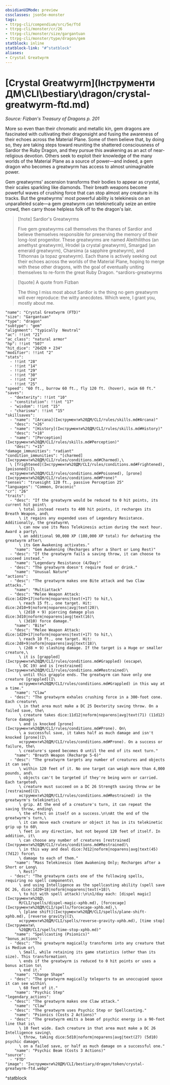 ```yaml
---
obsidianUIMode: preview
cssclasses: json5e-monster
tags:
- ttrpg-cli/compendium/src/5e/ftd
- ttrpg-cli/monster/cr/26
- ttrpg-cli/monster/size/gargantuan
- ttrpg-cli/monster/type/dragon/gem
statblock: inline
statblock-link: "#^statblock"
aliases:
- Crystal Greatwyrm
---
```

# [Crystal Greatwyrm](Інструменти ДМ\CLI\bestiary\dragon/crystal-greatwyrm-ftd.md)
*Source: Fizban's Treasury of Dragons p. 201*  

More so even than their chromatic and metallic kin, gem dragons are fascinated with cultivating their dragonsight and fusing the awareness of their echoes across the Material Plane. Some of them believe that, by doing so, they are taking steps toward reuniting the shattered consciousness of Sardior the Ruby Dragon, and they pursue this awakening as an act of near-religious devotion. Others seek to exploit their knowledge of the many worlds of the Material Plane as a source of power—and indeed, a gem dragon who becomes a greatwyrm has access to almost unimaginable power.

Gem greatwyrms' ascension transforms their bodies to appear as crystal, their scales sparkling like diamonds. Their breath weapons become powerful waves of crushing force that can stop almost any creature in its tracks. But the greatwyrms' most powerful ability is telekinesis on an unparalleled scale—a gem greatwyrm can telekinetically seize an entire crowd, then carry those helpless folk off to the dragon's lair.

> [!note] Sardior's Greatwyrms
> 
> Five gem greatwyrms call themselves the thanes of Sardior and believe themselves responsible for preserving the memory of their long-lost progenitor. These greatwyrms are named Aleithilithos (an amethyst greatwyrm), Hrodel (a crystal greatwyrm), Smargad (an emerald greatwyrm), Charsima (a sapphire greatwyrm), and Tithonnas (a topaz greatwyrm). Each thane is actively seeking out their echoes across the worlds of the Material Plane, hoping to merge with these other dragons, with the goal of eventually uniting themselves to re-form the great Ruby Dragon.
^sardiors-greatwyrms

> [!quote] A quote from Fizban  
> 
> The thing I miss most about Sardior is the thing no gem greatwyrm will ever reproduce: the witty anecdotes. Which were, I grant you, mostly about me.


```statblock
"name": "Crystal Greatwyrm (FTD)"
"size": "Gargantuan"
"type": "dragon"
"subtype": "gem"
"alignment": "typically  Neutral"
"ac": !!int "21"
"ac_class": "natural armor"
"hp": !!int "507"
"hit_dice": "26d20 + 234"
"modifier": !!int "2"
"stats":
  - !!int "28"
  - !!int "14"
  - !!int "29"
  - !!int "30"
  - !!int "24"
  - !!int "25"
"speed": "60 ft., burrow 60 ft., fly 120 ft. (hover), swim 60 ft."
"saves":
  - "dexterity": !!int "10"
  - "constitution": !!int "17"
  - "wisdom": !!int "15"
  - "charisma": !!int "15"
"skillsaves":
  - "name": "[Arcana](Інструменти%20ДМ/CLI/rules/skills.md#Arcana)"
    "desc": "+26"
  - "name": "[History](Інструменти%20ДМ/CLI/rules/skills.md#History)"
    "desc": "+18"
  - "name": "[Perception](Інструменти%20ДМ/CLI/rules/skills.md#Perception)"
    "desc": "+15"
"damage_immunities": "radiant"
"condition_immunities": "[charmed](Інструменти%20ДМ/CLI/rules/conditions.md#Charmed),\
  \ [frightened](Інструменти%20ДМ/CLI/rules/conditions.md#Frightened), [poisoned](І\
  нструменти%20ДМ/CLI/rules/conditions.md#Poisoned), [prone](Інструменти%20ДМ/CLI/rules/conditions.md#Prone)"
"senses": "truesight 120 ft., passive Perception 25"
"languages": "Common, Draconic"
"cr": "26"
"traits":
  - "desc": "If the greatwyrm would be reduced to 0 hit points, its current hit point\
      \ total instead resets to 400 hit points, it recharges its Breath Weapon, and\
      \ it regains any expended uses of Legendary Resistance. Additionally, the greatwyrm\
      \ can now use its Mass Telekinesis action during the next hour. Award a party\
      \ an additional 90,000 XP (180,000 XP total) for defeating the greatwyrm after\
      \ its Gem Awakening activates."
    "name": "Gem Awakening (Recharges after a Short or Long Rest)"
  - "desc": "If the greatwyrm fails a saving throw, it can choose to succeed instead."
    "name": "Legendary Resistance (4/Day)"
  - "desc": "The greatwyrm doesn't require food or drink."
    "name": "Unusual Nature"
"actions":
  - "desc": "The greatwyrm makes one Bite attack and two Claw attacks."
    "name": "Multiattack"
  - "desc": "Melee Weapon Attack: dice:1d20+17|noform|noparens|text(+17) to hit,\
      \ reach 15 ft., one target. Hit: dice:2d10+9|noform|noparens|avg|text(20)\
      \ (2d10 + 9) piercing damage plus dice:3d10|noform|noparens|avg|text(16)\
      \ (3d10) force damage."
    "name": "Bite"
  - "desc": "Melee Weapon Attack: dice:1d20+17|noform|noparens|text(+17) to hit,\
      \ reach 10 ft., one target. Hit: dice:2d8+9|noform|noparens|avg|text(18)\
      \ (2d8 + 9) slashing damage. If the target is a Huge or smaller creature,\
      \ it is [grappled](Інструменти%20ДМ/CLI/rules/conditions.md#Grappled) (escape\
      \ DC 19) and is [restrained](Інструменти%20ДМ/CLI/rules/conditions.md#Restrained)\
      \ until this grapple ends. The greatwyrm can have only one creature [grappled](І\
      нструменти%20ДМ/CLI/rules/conditions.md#Grappled) in this way at a time."
    "name": "Claw"
  - "desc": "The greatwyrm exhales crushing force in a 300-foot cone. Each creature\
      \ in that area must make a DC 25 Dexterity saving throw. On a failed save, the\
      \ creature takes dice:11d12|noform|noparens|avg|text(71) (11d12) force damage\
      \ and is knocked [prone](Інструменти%20ДМ/CLI/rules/conditions.md#Prone). On\
      \ a successful save, it takes half as much damage and isn't knocked [prone](І\
      нструменти%20ДМ/CLI/rules/conditions.md#Prone). On a success or failure, the\
      \ creature's speed becomes 0 until the end of its next turn."
    "name": "Breath Weapon (Recharge 5-6)"
  - "desc": "The greatwyrm targets any number of creatures and objects it can see\
      \ within 120 feet of it. No one target can weigh more than 4,000 pounds, and\
      \ objects can't be targeted if they're being worn or carried. Each targeted\
      \ creature must succeed on a DC 26 Strength saving throw or be [restrained](І\
      нструменти%20ДМ/CLI/rules/conditions.md#Restrained) in the greatwyrm's telekinetic\
      \ grip. At the end of a creature's turn, it can repeat the saving throw, ending\
      \ the effect on itself on a success.\n\nAt the end of the greatwyrm's turn,\
      \ it can move each creature or object it has in its telekinetic grip up to 60\
      \ feet in any direction, but not beyond 120 feet of itself. In addition, it\
      \ can choose any number of creatures [restrained](Інструменти%20ДМ/CLI/rules/conditions.md#Restrained)\
      \ in this way and deal dice:7d12|noform|noparens|avg|text(45) (7d12) force\
      \ damage to each of them."
    "name": "Mass Telekinesis (Gem Awakening Only; Recharges after a Short or Long\
      \ Rest)"
  - "desc": "The greatwyrm casts one of the following spells, requiring no spell components\
      \ and using Intelligence as the spellcasting ability (spell save DC 26, dice:1d20+18|noform|noparens|text(+18)\
      \ to hit with spell attack):\n\n1/day each: [dispel magic](Інструменти%20Д\
      М/CLI/spells/dispel-magic-xphb.md), [forcecage](Інструменти%20ДМ/CLI/spells/forcecage-xphb.md),\
      \ [plane shift](Інструменти%20ДМ/CLI/spells/plane-shift-xphb.md), [reverse gravity](І\
      нструменти%20ДМ/CLI/spells/reverse-gravity-xphb.md), [time stop](Інструменти\
      %20ДМ/CLI/spells/time-stop-xphb.md)"
    "name": "Spellcasting (Psionics)"
"bonus_actions":
  - "desc": "The greatwyrm magically transforms into any creature that is Medium or\
      \ Small, while retaining its game statistics (other than its size). This transformation\
      \ ends if the greatwyrm is reduced to 0 hit points or uses a bonus action to\
      \ end it."
    "name": "Change Shape"
  - "desc": "The greatwyrm magically teleports to an unoccupied space it can see within\
      \ 60 feet of it."
    "name": "Psychic Step"
"legendary_actions":
  - "desc": "The greatwyrm makes one Claw attack."
    "name": "Claw"
  - "desc": "The greatwyrm uses Psychic Step or Spellcasting."
    "name": "Psionics (Costs 2 Actions)"
  - "desc": "The greatwyrm emits a beam of psychic energy in a 90-foot line that is\
      \ 10 feet wide. Each creature in that area must make a DC 26 Intelligence saving\
      \ throw, taking dice:5d10|noform|noparens|avg|text(27) (5d10) psychic damage\
      \ on a failed save, or half as much damage on a successful one."
    "name": "Psychic Beam (Costs 3 Actions)"
"source":
  - "FTD"
"image": "Інструменти%20ДМ/CLI/bestiary/dragon/token/crystal-greatwyrm-ftd.webp"
```
^statblock